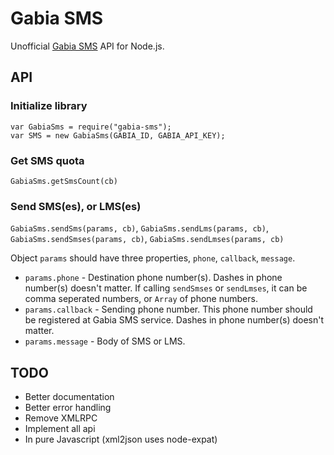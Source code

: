 # Gabia SMS

Unofficial [Gabia SMS](http://sms.gabia.com/) API for Node.js.

## API

### Initialize library

```
var GabiaSms = require("gabia-sms");
var SMS = new GabiaSms(GABIA_ID, GABIA_API_KEY);
```

### Get SMS quota

`GabiaSms.getSmsCount(cb)`

### Send SMS(es), or LMS(es)

`GabiaSms.sendSms(params, cb)`, `GabiaSms.sendLms(params, cb)`, `GabiaSms.sendSmses(params, cb)`, `GabiaSms.sendLmses(params, cb)`

Object `params` should have three properties, `phone`, `callback`, `message`.

* `params.phone` - Destination phone number(s). Dashes in phone number(s) doesn't matter. If calling `sendSmses` or `sendLmses`, it can be comma seperated numbers, or `Array` of phone numbers.
* `params.callback` - Sending phone number. This phone number should be registered at Gabia SMS service. Dashes in phone number(s) doesn't matter.
* `params.message` - Body of SMS or LMS.

## TODO

* Better documentation
* Better error handling
* Remove XMLRPC
* Implement all api
* In pure Javascript (xml2json uses node-expat)
